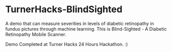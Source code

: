# TurnerHacks-BlindSighted
A demo that can measure severities in levels of diabetic retinopathy in fundus pictures through machine learning. 
This is Blind-Sighted - A Diabetic Retinopathy Mobile Scanner. 

Demo Completed at Turner Hacks 24 Hours Hackathon. :)
